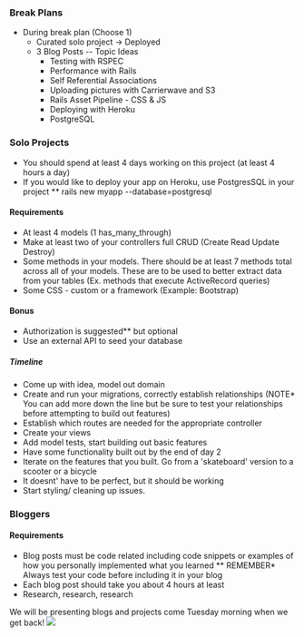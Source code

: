 ### Break Plans


* During break plan (Choose 1)
  * Curated solo project -> Deployed
  * 3 Blog Posts
  -- Topic Ideas
    * Testing with RSPEC
    * Performance with Rails  
    * Self Referential Associations
    * Uploading pictures with Carrierwave and S3
    * Rails Asset Pipeline - CSS & JS
    * Deploying with Heroku
    * PostgreSQL

### Solo Projects
* You should spend at least 4 days working on this project (at least 4 hours a day)
* If you would like to deploy your app on Heroku, use PostgresSQL in your project
** rails new myapp --database=postgresql

#### Requirements
* At least 4 models (1 has_many_through)
* Make at least two of your controllers full CRUD (Create Read Update Destroy)
* Some methods in your models. There should be at least 7 methods total across all of your models. These are to be used to better extract data from your tables (Ex. methods that execute ActiveRecord queries)
* Some CSS - custom or a framework (Example: Bootstrap)

#### Bonus
* Authorization is suggested** but optional
* Use an external API to seed your database

##### Timeline
* Come up with idea, model out domain
* Create and run your migrations, correctly establish relationships (NOTE* You can add more down the line but be sure to test your relationships before attempting to build out features)
* Establish which routes are needed for the appropriate controller
* Create your views
* Add model tests, start building out basic features
* Have some functionality built out by the end of day 2
* Iterate on the features that you built. Go from a 'skateboard' version to a scooter or a bicycle
* It doesnt' have to be perfect, but it should be working
* Start styling/ cleaning up issues.


### Bloggers

#### Requirements
* Blog posts must be code related including code snippets or examples of how you personally implemented what you learned
** REMEMBER* Always test your code before including it in your blog
* Each blog post should take you about 4 hours at least
* Research, research, research


We will be presenting blogs and projects come Tuesday morning when we get back!
![](https://i.imgflip.com/w68j4.jpg)

